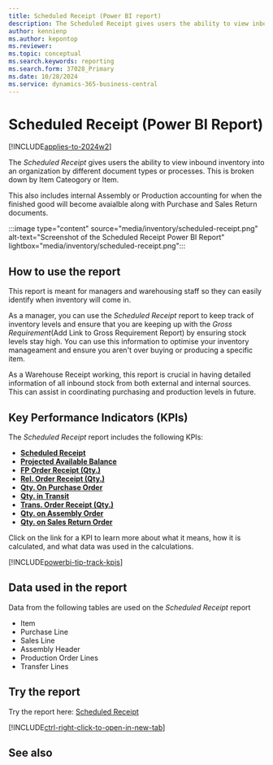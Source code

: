 ```yaml
---
title: Scheduled Receipt (Power BI report)
description: The Scheduled Receipt gives users the ability to view inbound inventory into an organization broken up per document type. 
author: kennienp
ms.author: kepontop
ms.reviewer: 
ms.topic: conceptual
ms.search.keywords: reporting
ms.search.form: 37028_Primary
ms.date: 10/28/2024
ms.service: dynamics-365-business-central
---
```


# Scheduled Receipt (Power BI Report)
[!INCLUDE[applies-to-2024w2](includes/applies-to-2024w2.md)]


The *Scheduled Receipt* gives users the ability to view inbound inventory into an organization by different document types or processes. This is broken down by Item Cateogory or Item.

This also includes internal Assembly or Production accounting for when the finished good will become avaialble along with Purchase and Sales Return documents.

:::image type="content" source="media/inventory/scheduled-receipt.png" alt-text="Screenshot of the Scheduled Receipt Power BI Report" lightbox="media/inventory/scheduled-receipt.png":::

## How to use the report

This report is meant for managers and warehousing staff so they can easily identify when inventory will come in.

As a manager, you can use the *Scheduled Receipt* report to keep track of inventory levels and ensure that you are keeping up with the *Gross Requirement*(Add Link to Gross Requirement Report) by ensuring stock levels stay high. You can use this information to optimise your inventory manageament and ensure you aren't over buying or producing a specific item.

As a Warehouse Receipt working, this report is crucial in having detailed information of all inbound stock from both external and internal sources. This can assist in coordinating purchasing and production levels in future.

## Key Performance Indicators (KPIs)

The *Scheduled Receipt* report includes the following KPIs:

- [**Scheduled Receipt**](inventory-powerbi-kpis.md#scheduled-receipt)
- [**Projected Available Balance**](inventory-powerbi-kpis.md#projected-available-balance)
- [**FP Order Receipt (Qty.)**](inventory-powerbi-kpis.md#fp-order-receipt-qty)
- [**Rel. Order Receipt (Qty.)**](inventory-powerbi-kpis.md#rel-order-receipt-qty)
- [**Qty. On Purchase Order**](inventory-powerbi-kpis.md#qty-on-purch-order)
- [**Qty. in Transit**](inventory-powerbi-kpis.md#qty-in-transit)
- [**Trans. Order Receipt (Qty.)**](inventory-powerbi-kpis.md#trans-order-receipt-qty)
- [**Qty. on Assembly Order**](inventory-powerbi-kpis.md#qty-on-assembly-order)
- [**Qty. on Sales Return Order**](inventory-powerbi-kpis.md#qty-on-sales-return-order)

Click on the link for a KPI to learn more about what it means, how it is calculated, and what data was used in the calculations. 

[!INCLUDE[powerbi-tip-track-kpis](includes/powerbi-tip-track-kpis.md)]

## Data used in the report

Data from the following tables are used on the *Scheduled Receipt* report
- Item
- Purchase Line
- Sales Line
- Assembly Header
- Production Order Lines
- Transfer Lines

## Try the report

Try the report here: [Scheduled Receipt](https://businesscentral.dynamics.com?page=37028)

[!INCLUDE[ctrl-right-click-to-open-in-new-tab](includes/ctrl-right-click-to-open-in-new-tab.md)]

## See also
